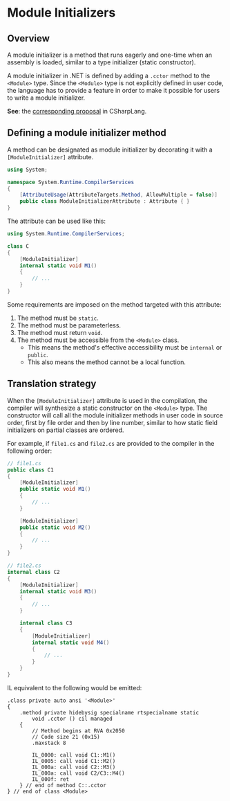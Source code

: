 # Module Initializers
## Overview

A module initializer is a method that runs eagerly and one-time when an assembly is loaded, similar to a type initializer (static constructor).

A module initializer in .NET is defined by adding a `.cctor` method to the `<Module>` type. Since the `<Module>` type is not explicitly defined in user code, the language has to provide a feature in order to make it possible for users to write a module initializer.

__See__: the [corresponding proposal](https://github.com/dotnet/csharplang/blob/master/proposals/module-initializers.md) in CSharpLang.

## Defining a module initializer method

A method can be designated as module initializer by decorating it with a `[ModuleInitializer]` attribute.

```cs
using System;

namespace System.Runtime.CompilerServices
{
    [AttributeUsage(AttributeTargets.Method, AllowMultiple = false)]
    public class ModuleInitializerAttribute : Attribute { }
}
```

The attribute can be used like this:

```cs
using System.Runtime.CompilerServices;

class C
{
    [ModuleInitializer]
    internal static void M1()
    {
        // ...
    }
}
```

Some requirements are imposed on the method targeted with this attribute:
1. The method must be `static`.
1. The method must be parameterless.
1. The method must return `void`.
1. The method must be accessible from the `<Module>` class.
    - This means the method's effective accessibility must be `internal` or `public`.
    - This also means the method cannot be a local function.

## Translation strategy

When the `[ModuleInitializer]` attribute is used in the compilation, the compiler will synthesize a static constructor on the `<Module>` type. The constructor will call all the module initializer methods in user code in source order, first by file order and then by line number, similar to how static field initializers on partial classes are ordered.

For example, if `file1.cs` and `file2.cs` are provided to the compiler in the following order:

```cs
// file1.cs
public class C1
{
    [ModuleInitializer]
    public static void M1()
    {
        // ...
    }

    [ModuleInitializer]
    public static void M2()
    {
        // ...
    }
}

// file2.cs
internal class C2
{
    [ModuleInitializer]
    internal static void M3()
    {
        // ...
    }

    internal class C3
    {
        [ModuleInitializer]
        internal static void M4()
        {
            // ...
        }
    }
}
```

IL equivalent to the following would be emitted:

```il
.class private auto ansi '<Module>'
{
    .method private hidebysig specialname rtspecialname static 
        void .cctor () cil managed 
    {
        // Method begins at RVA 0x2050
        // Code size 21 (0x15)
        .maxstack 8

        IL_0000: call void C1::M1()
        IL_0005: call void C1::M2()
        IL_000a: call void C2::M3()
        IL_000a: call void C2/C3::M4()
        IL_000f: ret
    } // end of method C::.cctor
} // end of class <Module>
```
